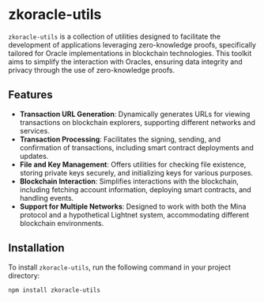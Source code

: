 # zkoracle-utils

`zkoracle-utils` is a collection of utilities designed to facilitate the development of applications leveraging zero-knowledge proofs, specifically tailored for Oracle implementations in blockchain technologies. This toolkit aims to simplify the interaction with Oracles, ensuring data integrity and privacy through the use of zero-knowledge proofs.

## Features

- **Transaction URL Generation**: Dynamically generates URLs for viewing transactions on blockchain explorers, supporting different networks and services.
- **Transaction Processing**: Facilitates the signing, sending, and confirmation of transactions, including smart contract deployments and updates.
- **File and Key Management**: Offers utilities for checking file existence, storing private keys securely, and initializing keys for various purposes.
- **Blockchain Interaction**: Simplifies interactions with the blockchain, including fetching account information, deploying smart contracts, and handling events.
- **Support for Multiple Networks**: Designed to work with both the Mina protocol and a hypothetical Lightnet system, accommodating different blockchain environments.

## Installation

To install `zkoracle-utils`, run the following command in your project directory:

```bash
npm install zkoracle-utils
